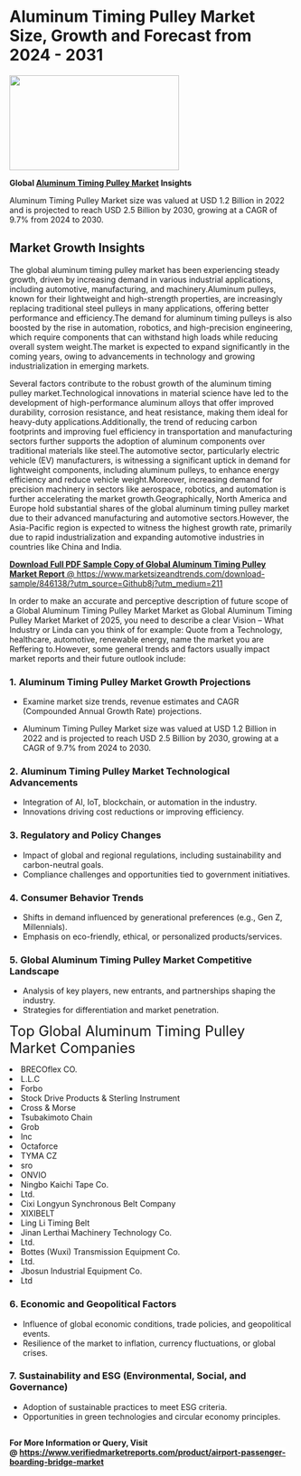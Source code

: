 <H1>Aluminum Timing Pulley Market Size, Growth and Forecast from 2024 - 2031</H1><img class="aligncenter size-medium wp-image-584254" src="https://thirdeyenews.in/wp-content/uploads/2024/09/Global-Market-Research-300x168.jpeg" alt="" width="300" height="168" /><p><strong>Global&nbsp;<a href="https://www.marketsizeandtrends.com/download-sample/846138/?utm_source=Github8j?utm_medium=211">Aluminum Timing Pulley Market</a> Insights</strong></p><p>Aluminum Timing Pulley Market size was valued at USD 1.2 Billion in 2022 and is projected to reach USD 2.5 Billion by 2030, growing at a CAGR of 9.7% from 2024 to 2030.</p><p><h2>Market Growth Insights</h2> <p>The global aluminum timing pulley market has been experiencing steady growth, driven by increasing demand in various industrial applications, including automotive, manufacturing, and machinery.Aluminum pulleys, known for their lightweight and high-strength properties, are increasingly replacing traditional steel pulleys in many applications, offering better performance and efficiency.The demand for aluminum timing pulleys is also boosted by the rise in automation, robotics, and high-precision engineering, which require components that can withstand high loads while reducing overall system weight.The market is expected to expand significantly in the coming years, owing to advancements in technology and growing industrialization in emerging markets.</p> <p><a href="#"></a></p> <p>Several factors contribute to the robust growth of the aluminum timing pulley market.Technological innovations in material science have led to the development of high-performance aluminum alloys that offer improved durability, corrosion resistance, and heat resistance, making them ideal for heavy-duty applications.Additionally, the trend of reducing carbon footprints and improving fuel efficiency in transportation and manufacturing sectors further supports the adoption of aluminum components over traditional materials like steel.The automotive sector, particularly electric vehicle (EV) manufacturers, is witnessing a significant uptick in demand for lightweight components, including aluminum pulleys, to enhance energy efficiency and reduce vehicle weight.Moreover, increasing demand for precision machinery in sectors like aerospace, robotics, and automation is further accelerating the market growth.Geographically, North America and Europe hold substantial shares of the global aluminum timing pulley market due to their advanced manufacturing and automotive sectors.However, the Asia-Pacific region is expected to witness the highest growth rate, primarily due to rapid industrialization and expanding automotive industries in countries like China and India.<p><a href="#"></p><p><span class=""><strong>Download Full PDF Sample Copy of Global Aluminum Timing Pulley Market Report</strong> @ <a href="https://www.marketsizeandtrends.com/download-sample/846138/?utm_source=Github8j?utm_medium=211" target="_blank">https://www.marketsizeandtrends.com/download-sample/846138/?utm_source=Github8j?utm_medium=211</a></span></p><p>In order to make an accurate and perceptive description of future scope of a Global&nbsp;Aluminum Timing Pulley Market Market as Global&nbsp;Aluminum Timing Pulley Market Market of 2025, you need to describe a clear Vision &ndash; What Industry or Linda can you think of for example: Quote from a Technology, healthcare, automotive, renewable energy, name the market you are Reffering to.However, some general trends and factors usually impact market reports and their future outlook include:</p><h3>1.&nbsp;<strong>Aluminum Timing Pulley Market Growth Projections</strong></h3><ul><li>Examine market size trends, revenue estimates and CAGR (Compounded Annual Growth Rate) projections.</li><li><p>Aluminum Timing Pulley Market size was valued at USD 1.2 Billion in 2022 and is projected to reach USD 2.5 Billion by 2030, growing at a CAGR of 9.7% from 2024 to 2030.</p></li></ul><h3>2.&nbsp;<strong>Aluminum Timing Pulley Market Technological Advancements</strong></h3><ul><li>Integration of AI, IoT, blockchain, or automation in the industry.</li><li>Innovations driving cost reductions or improving efficiency.</li></ul><h3>3.&nbsp;<strong>Regulatory and Policy Changes</strong></h3><ul><li>Impact of global and regional regulations, including sustainability and carbon-neutral goals.</li><li>Compliance challenges and opportunities tied to government initiatives.</li></ul><h3>4.&nbsp;<strong>Consumer Behavior Trends</strong></h3><ul><li>Shifts in demand influenced by generational preferences (e.g., Gen Z, Millennials).</li><li>Emphasis on eco-friendly, ethical, or personalized products/services.</li></ul><h3>5.&nbsp;<strong>Global Aluminum Timing Pulley Market Competitive Landscape</strong></h3><ul><li>Analysis of key players, new entrants, and partnerships shaping the industry.</li><li>Strategies for differentiation and market penetration.</li></ul><p data-pm-slice="1 1 []"><span style="color: inherit; font-family: inherit; font-size: 25px;">Top Global Aluminum Timing Pulley Market Companies</span></p><div class="" data-test-id=""><p><li>BRECOflex CO.</li><li> L.L.C</li><li> Forbo</li><li> Stock Drive Products & Sterling Instrument</li><li> Cross & Morse</li><li> Tsubakimoto Chain</li><li> Grob</li><li> Inc</li><li> Octaforce</li><li> TYMA CZ</li><li> sro</li><li> ONVIO</li><li> Ningbo Kaichi Tape Co.</li><li> Ltd.</li><li> Cixi Longyun Synchronous Belt Company</li><li> XIXIBELT</li><li> Ling Li Timing Belt</li><li> Jinan Lerthai Machinery Technology Co.</li><li> Ltd.</li><li> Bottes (Wuxi) Transmission Equipment Co.</li><li> Ltd.</li><li> Jbosun Industrial Equipment Co.</li><li>Ltd</li></p></div><h3>6.&nbsp;<strong>Economic and Geopolitical Factors</strong></h3><ul><li>Influence of global economic conditions, trade policies, and geopolitical events.</li><li>Resilience of the market to inflation, currency fluctuations, or global crises.</li></ul><h3>7.&nbsp;<strong>Sustainability and ESG (Environmental, Social, and Governance)</strong></h3><ul><li>Adoption of sustainable practices to meet ESG criteria.</li><li>Opportunities in green technologies and circular economy principles.</li></ul><h2><strong style="font-size: 14px;">For More Information or Query, Visit @&nbsp;</strong><a style="background-color: #ffffff; font-size: 14px;" href="https://www.marketsizeandtrends.com/report/aluminum-timing-pulley-market/" target="_blank">https://www.verifiedmarketreports.com/product/airport-passenger-boarding-bridge-market</a></h2>